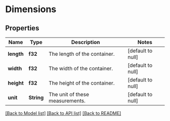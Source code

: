 # Dimensions

## Properties
Name | Type | Description | Notes
------------ | ------------- | ------------- | -------------
**length** | **f32** | The length of the container. | [default to null]
**width** | **f32** | The width of the container. | [default to null]
**height** | **f32** | The height of the container. | [default to null]
**unit** | **String** | The unit of these measurements. | [default to null]

[[Back to Model list]](../README.md#documentation-for-models) [[Back to API list]](../README.md#documentation-for-api-endpoints) [[Back to README]](../README.md)


